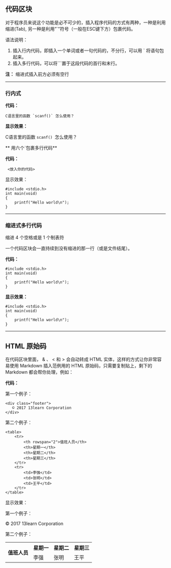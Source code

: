 ## 代码区块

对于程序员来说这个功能是必不可少的，插入程序代码的方式有两种，一种是利用缩进(Tab), 另一种是利用”`”符号（一般在ESC键下方）包裹代码。

语法说明：

1.  插入行内代码，即插入一个单词或者一句代码的，不分行，可以用 ` 将语句包起来。
2.  插入多行代码，可以将```置于这段代码的首行和末行。

**注：** 缩进式插入前方必须有空行

---

### 行内式

**代码：**
```
C语言里的函数 `scanf()` 怎么使用？
```
**显示效果：**

C语言里的函数 `scanf() `怎么使用？

** 用六个`包裹多行代码**

**代码：**
```
 <放入你的代码>
```
显示效果：

    #include <stdio.h>
    int main(void)
    {
        printf("Hello world\n");
    }

---

### 缩进式多行代码

缩进 4 个空格或是 1 个制表符

一个代码区块会一直持续到没有缩进的那一行（或是文件结尾）。

**代码：**

    #include <stdio.h>
    int main(void)
    {
        printf("Hello world\n");
    }
**显示效果：**

    #include <stdio.h>
    int main(void)
    {
        printf("Hello world\n");
    }

---

##  HTML 原始码

在代码区块里面， & 、 < 和 > 会自动转成 HTML 实体，这样的方式让你非常容易使用 Markdown 插入范例用的 HTML 原始码，只需要复制贴上，剩下的 Markdown 都会帮你处理，例如：

**代码：**

第一个例子：
```
<div class="footer">
   © 2017 13learn Corporation
</div>
```
第二个例子：
```
<table>
    <tr>
        <th rowspan="2">值班人员</th>
        <th>星期一</th>
        <th>星期二</th>
        <th>星期三</th>
    </tr>
    <tr>
        <td>李强</td>
        <td>张明</td>
        <td>王平</td>
    </tr>
</table>
```
显示效果：

第一个例子：

<div class="footer">
   © 2017 13learn Corporation
</div>

第二个例子：

<table>
    <tr>
        <th rowspan="2">值班人员</th>
        <th>星期一</th>
        <th>星期二</th>
        <th>星期三</th>
    </tr>
    <tr>
        <td>李强</td>
        <td>张明</td>
        <td>王平</td>
    </tr>
</table>


